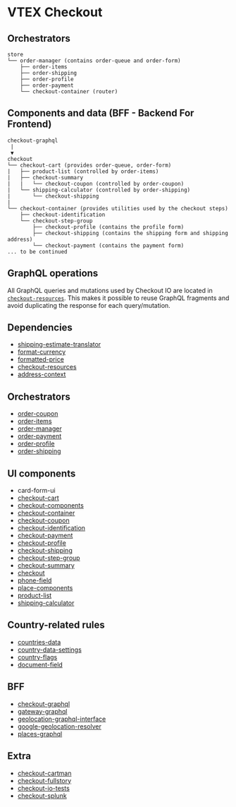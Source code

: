 # VTEX Checkout

## Orchestrators

```
store
└── order-manager (contains order-queue and order-form)
    ├── order-items
    ├── order-shipping
    ├── order-profile
    ├── order-payment
    └── checkout-container (router)
```

## Components and data (BFF - Backend For Frontend)

```
checkout-graphql
 |
 ▼
checkout
└── checkout-cart (provides order-queue, order-form)
|   ├── product-list (controlled by order-items)
|   ├── checkout-summary
|   |   └── checkout-coupon (controlled by order-coupon)
|   └── shipping-calculator (controlled by order-shipping)
|       └── checkout-shipping
|
└── checkout-container (provides utilities used by the checkout steps)
    ├── checkout-identification
    └── checkout-step-group
        ├── checkout-profile (contains the profile form)
        ├── checkout-shipping (contains the shipping form and shipping address)
        └── checkout-payment (contains the payment form)
... to be continued
```

## GraphQL operations

All GraphQL queries and mutations used by Checkout IO are located in [`checkout-resources`](https://github.com/vtex-apps/checkout-resources). This makes it possible to reuse GraphQL fragments and avoid duplicating the response for each query/mutation.

## Dependencies

- [shipping-estimate-translator](https://github.com/vtex-apps/shipping-estimate-translator)
- [format-currency](https://github.com/vtex-apps/format-currency)
- [formatted-price](https://github.com/vtex-apps/formatted-price)
- [checkout-resources](https://github.com/vtex-apps/checkout-resources)
- [address-context](https://github.com/vtex-apps/address-context)

## Orchestrators

- [order-coupon](https://github.com/vtex-apps/order-coupon)
- [order-items](https://github.com/vtex-apps/order-items)
- [order-manager](https://github.com/vtex-apps/order-manager)
- [order-payment](https://github.com/vtex-apps/order-payment)
- [order-profile](https://github.com/vtex-apps/order-profile)
- [order-shipping](https://github.com/vtex-apps/order-shipping)

## UI components

- card-form-ui
- [checkout-cart](https://github.com/vtex-apps/checkout-cart)
- [checkout-components](https://github.com/vtex-apps/checkout-components)
- [checkout-container](https://github.com/vtex/checkout-container)
- [checkout-coupon](https://github.com/vtex-apps/checkout-coupon)
- [checkout-identification](https://github.com/vtex-apps/checkout-identification)
- [checkout-payment](https://github.com/vtex-apps/checkout-payment)
- [checkout-profile](https://github.com/vtex-apps/checkout-profile)
- [checkout-shipping](https://github.com/vtex-apps/checkout-shipping)
- [checkout-step-group](https://github.com/vtex-apps/checkout-step-group)
- [checkout-summary](https://github.com/vtex-apps/checkout-summary)
- [checkout](https://github.com/vtex-apps/checkout)
- [phone-field](https://github.com/vtex-apps/phone-field)
- [place-components](https://github.com/vtex-apps/place-components)
- [product-list](https://github.com/vtex-apps/product-list)
- [shipping-calculator](https://github.com/vtex-apps/shipping-calculator)

## Country-related rules

- [countries-data](https://github.com/vtex-apps/countries-data)
- [country-data-settings](https://github.com/vtex-apps/country-data-settings)
- [country-flags](https://github.com/vtex-apps/country-flags)
- [document-field](https://github.com/vtex-apps/document-field)

## BFF

- [checkout-graphql](https://github.com/vtex/checkout-graphql)
- [gateway-graphql](https://github.com/vtex/gateway-graphql)
- [geolocation-graphql-interface](https://github.com/vtex-apps/geolocation-graphql-interface)
- [google-geolocation-resolver](https://github.com/vtex-apps/google-geolocation-resolver)
- [places-graphql](https://github.com/vtex-apps/places-graphql)

## Extra

- [checkout-cartman](https://github.com/vtex-apps/checkout-cartman)
- [checkout-fullstory](https://github.com/vtex-apps/checkout-fullstory)
- [checkout-io-tests](https://github.com/vtex-apps/checkout-io-tests)
- [checkout-splunk](https://github.com/vtex-apps/checkout-splunk)
